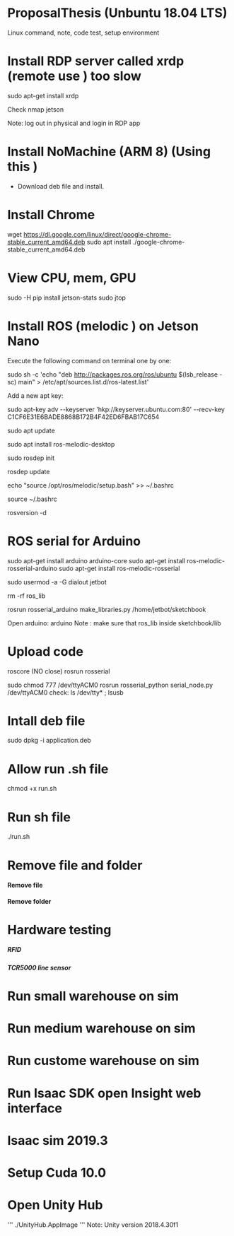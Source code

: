 # ProposalThesis (Unbuntu 18.04 LTS)
Linux command, note, code test, setup environment

# Install RDP server called xrdp (remote use ) too slow
sudo apt-get install xrdp

Check
nmap jetson


Note: log out in physical and login in RDP app

# Install NoMachine (ARM 8) (Using this )
* Download deb file and install.

# Install Chrome
wget https://dl.google.com/linux/direct/google-chrome-stable_current_amd64.deb
sudo apt install ./google-chrome-stable_current_amd64.deb

# View CPU, mem, GPU 
sudo -H pip install jetson-stats
sudo jtop

# Install ROS (melodic ) on Jetson Nano
Execute the following command on terminal one by one:

sudo sh -c 'echo "deb  http://packages.ros.org/ros/ubuntu  $(lsb_release -sc) main" > /etc/apt/sources.list.d/ros-latest.list'

Add a new apt key:

sudo apt-key adv --keyserver 'hkp://keyserver.ubuntu.com:80' --recv-key C1CF6E31E6BADE8868B172B4F42ED6FBAB17C654

sudo apt update

sudo apt install ros-melodic-desktop

sudo rosdep init

rosdep update

echo "source /opt/ros/melodic/setup.bash" >> ~/.bashrc

source ~/.bashrc

rosversion -d

# ROS serial for Arduino 
sudo apt-get install arduino arduino-core
sudo apt-get install ros-melodic-rosserial-arduino
sudo apt-get install ros-melodic-rosserial

sudo usermod -a -G dialout jetbot

rm -rf ros_lib

rosrun rosserial_arduino make_libraries.py /home/jetbot/sketchbook

Open arduino:
arduino
Note : make sure that ros_lib inside sketchbook/lib
# Upload code
 roscore (NO close)
 rosrun rosserial

sudo chmod 777 /dev/ttyACM0
rosrun rosserial_python  serial_node.py  /dev/ttyACM0
check: ls /dev/tty* ; lsusb



# Intall deb file
sudo dpkg -i application.deb

# Allow run .sh file
chmod +x run.sh
# Run sh file
./run.sh

# Remove file and folder
#### Remove file

#### Remove folder


# Hardware testing
#####  RFID

##### TCR5000 line sensor

# Run small warehouse on sim

# Run medium warehouse on sim

# Run custome warehouse on sim

# Run Isaac SDK open Insight web interface

# Isaac sim 2019.3

# Setup Cuda 10.0

# Open Unity  Hub
'''
./UnityHub.AppImage
'''
Note: Unity version 2018.4.30f1
